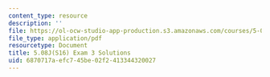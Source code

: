 ```yaml
---
content_type: resource
description: ''
file: https://ol-ocw-studio-app-production.s3.amazonaws.com/courses/5-08j-biological-chemistry-ii-spring-2016/6870717aefc745be02f2413344320027_MIT5_08jS16exam3_soln.pdf
file_type: application/pdf
resourcetype: Document
title: 5.08J(S16) Exam 3 Solutions
uid: 6870717a-efc7-45be-02f2-413344320027
---
```

